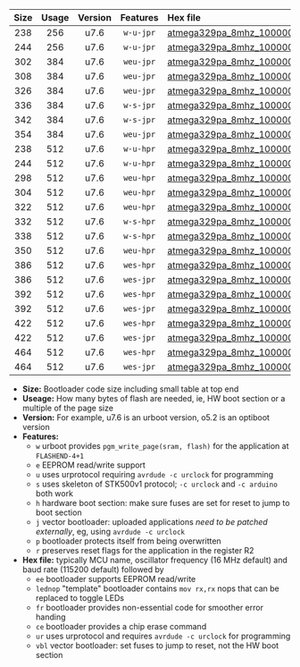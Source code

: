 |Size|Usage|Version|Features|Hex file|
|:-:|:-:|:-:|:-:|:--|
|238|256|u7.6|`w-u-jpr`|[atmega329pa_8mhz_1000000bps_ur_vbl.hex](https://raw.githubusercontent.com/stefanrueger/urboot/main//atmega329pa_8mhz_1000000bps_ur_vbl.hex)|
|244|256|u7.6|`w-u-jpr`|[atmega329pa_8mhz_1000000bps_lednop_ur_vbl.hex](https://raw.githubusercontent.com/stefanrueger/urboot/main//atmega329pa_8mhz_1000000bps_lednop_ur_vbl.hex)|
|302|384|u7.6|`weu-jpr`|[atmega329pa_8mhz_1000000bps_ee_ur_vbl.hex](https://raw.githubusercontent.com/stefanrueger/urboot/main//atmega329pa_8mhz_1000000bps_ee_ur_vbl.hex)|
|308|384|u7.6|`weu-jpr`|[atmega329pa_8mhz_1000000bps_ee_lednop_ur_vbl.hex](https://raw.githubusercontent.com/stefanrueger/urboot/main//atmega329pa_8mhz_1000000bps_ee_lednop_ur_vbl.hex)|
|326|384|u7.6|`weu-jpr`|[atmega329pa_8mhz_1000000bps_ee_lednop_fr_ur_vbl.hex](https://raw.githubusercontent.com/stefanrueger/urboot/main//atmega329pa_8mhz_1000000bps_ee_lednop_fr_ur_vbl.hex)|
|336|384|u7.6|`w-s-jpr`|[atmega329pa_8mhz_1000000bps_vbl.hex](https://raw.githubusercontent.com/stefanrueger/urboot/main//atmega329pa_8mhz_1000000bps_vbl.hex)|
|342|384|u7.6|`w-s-jpr`|[atmega329pa_8mhz_1000000bps_lednop_vbl.hex](https://raw.githubusercontent.com/stefanrueger/urboot/main//atmega329pa_8mhz_1000000bps_lednop_vbl.hex)|
|354|384|u7.6|`weu-jpr`|[atmega329pa_8mhz_1000000bps_ee_lednop_fr_ce_ur_vbl.hex](https://raw.githubusercontent.com/stefanrueger/urboot/main//atmega329pa_8mhz_1000000bps_ee_lednop_fr_ce_ur_vbl.hex)|
|238|512|u7.6|`w-u-hpr`|[atmega329pa_8mhz_1000000bps_ur.hex](https://raw.githubusercontent.com/stefanrueger/urboot/main//atmega329pa_8mhz_1000000bps_ur.hex)|
|244|512|u7.6|`w-u-hpr`|[atmega329pa_8mhz_1000000bps_lednop_ur.hex](https://raw.githubusercontent.com/stefanrueger/urboot/main//atmega329pa_8mhz_1000000bps_lednop_ur.hex)|
|298|512|u7.6|`weu-hpr`|[atmega329pa_8mhz_1000000bps_ee_ur.hex](https://raw.githubusercontent.com/stefanrueger/urboot/main//atmega329pa_8mhz_1000000bps_ee_ur.hex)|
|304|512|u7.6|`weu-hpr`|[atmega329pa_8mhz_1000000bps_ee_lednop_ur.hex](https://raw.githubusercontent.com/stefanrueger/urboot/main//atmega329pa_8mhz_1000000bps_ee_lednop_ur.hex)|
|322|512|u7.6|`weu-hpr`|[atmega329pa_8mhz_1000000bps_ee_lednop_fr_ur.hex](https://raw.githubusercontent.com/stefanrueger/urboot/main//atmega329pa_8mhz_1000000bps_ee_lednop_fr_ur.hex)|
|332|512|u7.6|`w-s-hpr`|[atmega329pa_8mhz_1000000bps.hex](https://raw.githubusercontent.com/stefanrueger/urboot/main//atmega329pa_8mhz_1000000bps.hex)|
|338|512|u7.6|`w-s-hpr`|[atmega329pa_8mhz_1000000bps_lednop.hex](https://raw.githubusercontent.com/stefanrueger/urboot/main//atmega329pa_8mhz_1000000bps_lednop.hex)|
|350|512|u7.6|`weu-hpr`|[atmega329pa_8mhz_1000000bps_ee_lednop_fr_ce_ur.hex](https://raw.githubusercontent.com/stefanrueger/urboot/main//atmega329pa_8mhz_1000000bps_ee_lednop_fr_ce_ur.hex)|
|386|512|u7.6|`wes-hpr`|[atmega329pa_8mhz_1000000bps_ee.hex](https://raw.githubusercontent.com/stefanrueger/urboot/main//atmega329pa_8mhz_1000000bps_ee.hex)|
|386|512|u7.6|`wes-jpr`|[atmega329pa_8mhz_1000000bps_ee_vbl.hex](https://raw.githubusercontent.com/stefanrueger/urboot/main//atmega329pa_8mhz_1000000bps_ee_vbl.hex)|
|392|512|u7.6|`wes-hpr`|[atmega329pa_8mhz_1000000bps_ee_lednop.hex](https://raw.githubusercontent.com/stefanrueger/urboot/main//atmega329pa_8mhz_1000000bps_ee_lednop.hex)|
|392|512|u7.6|`wes-jpr`|[atmega329pa_8mhz_1000000bps_ee_lednop_vbl.hex](https://raw.githubusercontent.com/stefanrueger/urboot/main//atmega329pa_8mhz_1000000bps_ee_lednop_vbl.hex)|
|422|512|u7.6|`wes-hpr`|[atmega329pa_8mhz_1000000bps_ee_lednop_fr.hex](https://raw.githubusercontent.com/stefanrueger/urboot/main//atmega329pa_8mhz_1000000bps_ee_lednop_fr.hex)|
|422|512|u7.6|`wes-jpr`|[atmega329pa_8mhz_1000000bps_ee_lednop_fr_vbl.hex](https://raw.githubusercontent.com/stefanrueger/urboot/main//atmega329pa_8mhz_1000000bps_ee_lednop_fr_vbl.hex)|
|464|512|u7.6|`wes-hpr`|[atmega329pa_8mhz_1000000bps_ee_lednop_fr_ce.hex](https://raw.githubusercontent.com/stefanrueger/urboot/main//atmega329pa_8mhz_1000000bps_ee_lednop_fr_ce.hex)|
|464|512|u7.6|`wes-jpr`|[atmega329pa_8mhz_1000000bps_ee_lednop_fr_ce_vbl.hex](https://raw.githubusercontent.com/stefanrueger/urboot/main//atmega329pa_8mhz_1000000bps_ee_lednop_fr_ce_vbl.hex)|

- **Size:** Bootloader code size including small table at top end
- **Useage:** How many bytes of flash are needed, ie, HW boot section or a multiple of the page size
- **Version:** For example, u7.6 is an urboot version, o5.2 is an optiboot version
- **Features:**
  + `w` urboot provides `pgm_write_page(sram, flash)` for the application at `FLASHEND-4+1`
  + `e` EEPROM read/write support
  + `u` uses urprotocol requiring `avrdude -c urclock` for programming
  + `s` uses skeleton of STK500v1 protocol; `-c urclock` and `-c arduino` both work
  + `h` hardware boot section: make sure fuses are set for reset to jump to boot section
  + `j` vector bootloader: uploaded applications *need to be patched externally*, eg, using `avrdude -c urclock`
  + `p` bootloader protects itself from being overwritten
  + `r` preserves reset flags for the application in the register R2
- **Hex file:** typically MCU name, oscillator frequency (16 MHz default) and baud rate (115200 default) followed by
  + `ee` bootloader supports EEPROM read/write
  + `lednop` "template" bootloader contains `mov rx,rx` nops that can be replaced to toggle LEDs
  + `fr` bootloader provides non-essential code for smoother error handing
  + `ce` bootloader provides a chip erase command
  + `ur` uses urprotocol and requires `avrdude -c urclock` for programming
  + `vbl` vector bootloader: set fuses to jump to reset, not the HW boot section
